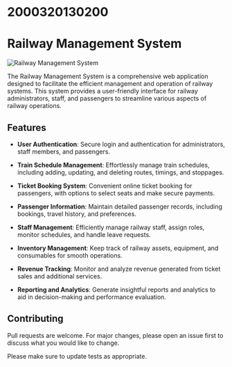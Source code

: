 # 2000320130200
# Railway Management System

![Railway Management System]("https://ibb.co/BVvHGb6")

The Railway Management System is a comprehensive web application designed to facilitate the efficient management and operation of railway systems. This system provides a user-friendly interface for railway administrators, staff, and passengers to streamline various aspects of railway operations.

## Features

- **User Authentication**: Secure login and authentication for administrators, staff members, and passengers.

- **Train Schedule Management**: Effortlessly manage train schedules, including adding, updating, and deleting routes, timings, and stoppages.

- **Ticket Booking System**: Convenient online ticket booking for passengers, with options to select seats and make secure payments.

- **Passenger Information**: Maintain detailed passenger records, including bookings, travel history, and preferences.

- **Staff Management**: Efficiently manage railway staff, assign roles, monitor schedules, and handle leave requests.

- **Inventory Management**: Keep track of railway assets, equipment, and consumables for smooth operations.

- **Revenue Tracking**: Monitor and analyze revenue generated from ticket sales and additional services.

- **Reporting and Analytics**: Generate insightful reports and analytics to aid in decision-making and performance evaluation.

## Contributing

Pull requests are welcome. For major changes, please open an issue first
to discuss what you would like to change.

Please make sure to update tests as appropriate.


 
